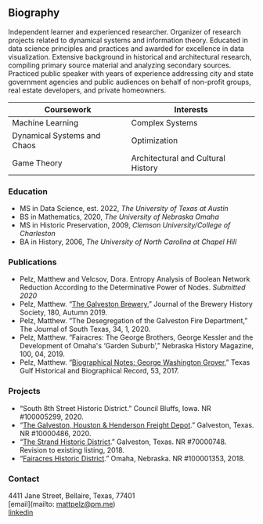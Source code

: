 ## Biography
Independent learner and experienced researcher. Organizer of research projects related to dynamical systems and information theory. Educated in data science principles and practices and awarded for excellence in data visualization. Extensive background in historical and architectural research, compiling primary source material and analyzing secondary sources. Practiced public speaker with years of experience addressing city and state government agencies and public audiences on behalf of non-profit groups, real estate developers, and private homeowners.

Coursework | Interests
--------- | ----------
Machine Learning | Complex Systems
Dynamical Systems and Chaos | Optimization
Game Theory | Architectural and Cultural History

### Education
- MS in Data Science, est. 2022, *The University of Texas at Austin*
- BS in Mathematics, 2020, *The University of Nebraska Omaha*   
- MS in Historic Preservation, 2009, *Clemson University/College of Charleston*
- BA in History, 2006, *The University of North Carolina at Chapel Hill*

### Publications
- Pelz, Matthew and Velcsov, Dora. Entropy Analysis of Boolean Network Reduction According to the Determinative Power of Nodes. *Submitted 2020*
- Pelz, Matthew. “[The Galveston Brewery](http://www.breweryhistory.com/journal/archive/180/index.html),” Journal of the Brewery History Society, 180, Autumn 2019.
- Pelz, Matthew. “The Desegregation of the Galveston Fire Department,” The Journal of South Texas, 34, 1, 2020.
- Pelz, Matthew. “Fairacres: The George Brothers, George Kessler and the Development of Omaha's ‘Garden Suburb’,” Nebraska History Magazine, 100, 04, 2019.
- Pelz, Matthew. “[Biographical Notes: George Washington Grover](http://www.texasgulfrecord.org/toc-volume-53.html),” Texas Gulf Historical and Biographical Record, 53, 2017. 

### Projects
- “South 8th Street Historic District.” Council Bluffs, Iowa. NR #100005299, 2020.
- “[The Galveston, Houston & Henderson Freight Depot](https://atlas.thc.texas.gov/NR/pdfs/100004866/100004866.pdf).” Galveston, Texas. NR #10000486, 2020. 
- “[The Strand Historic District](https://atlas.thc.texas.gov/NR/pdfs/70000748/70000748.pdf).” Galveston, Texas. NR #70000748. Revision to existing listing, 2018.
- “[Fairacres Historic District](https://issuu.com/kristinetynangerber/docs/fairacres_historic_district_nominat).” Omaha, Nebraska. NR #100001353, 2018. 

### Contact
4411 Jane Street, Bellaire, Texas, 77401  
[email](mailto: mattpelz@pm.me)  
[linkedin](https://www.linkedin.com/in/pelzm/)
